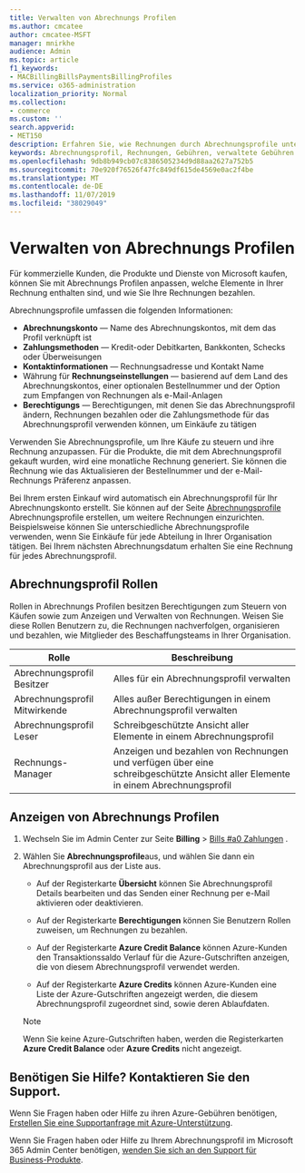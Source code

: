 ```yaml
---
title: Verwalten von Abrechnungs Profilen
ms.author: cmcatee
author: cmcatee-MSFT
manager: mnirkhe
audience: Admin
ms.topic: article
f1_keywords:
- MACBillingBillsPaymentsBillingProfiles
ms.service: o365-administration
localization_priority: Normal
ms.collection:
- commerce
ms.custom: ''
search.appverid:
- MET150
description: Erfahren Sie, wie Rechnungen durch Abrechnungsprofile unterstützt werden.
keywords: Abrechnungsprofil, Rechnungen, Gebühren, verwaltete Gebühren
ms.openlocfilehash: 9db8b949cb07c8386505234d9d88aa2627a752b5
ms.sourcegitcommit: 70e920f76526f47fc849df615de4569e0ac2f4be
ms.translationtype: MT
ms.contentlocale: de-DE
ms.lasthandoff: 11/07/2019
ms.locfileid: "38029049"
---
```

# <a name="manage-billing-profiles"></a>Verwalten von Abrechnungs Profilen
Für kommerzielle Kunden, die Produkte und Dienste von Microsoft kaufen, können Sie mit Abrechnungs Profilen anpassen, welche Elemente in Ihrer Rechnung enthalten sind, und wie Sie Ihre Rechnungen bezahlen.

Abrechnungsprofile umfassen die folgenden Informationen:

- **Abrechnungskonto** &mdash; Name des Abrechnungskontos, mit dem das Profil verknüpft ist
- **Zahlungsmethoden** &mdash; Kredit-oder Debitkarten, Bankkonten, Schecks oder Überweisungen
- **Kontaktinformationen** &mdash; Rechnungsadresse und Kontakt Name
- Währung für **Rechnungseinstellungen** &mdash; basierend auf dem Land des Abrechnungskontos, einer optionalen Bestellnummer und der Option zum Empfangen von Rechnungen als e-Mail-Anlagen
- **Berechtigungs** &mdash; Berechtigungen, mit denen Sie das Abrechnungsprofil ändern, Rechnungen bezahlen oder die Zahlungsmethode für das Abrechnungsprofil verwenden können, um Einkäufe zu tätigen

Verwenden Sie Abrechnungsprofile, um Ihre Käufe zu steuern und ihre Rechnung anzupassen. Für die Produkte, die mit dem Abrechnungsprofil gekauft wurden, wird eine monatliche Rechnung generiert. Sie können die Rechnung wie das Aktualisieren der Bestellnummer und der e-Mail-Rechnungs Präferenz anpassen.

Bei Ihrem ersten Einkauf wird automatisch ein Abrechnungsprofil für Ihr Abrechnungskonto erstellt. Sie können auf der Seite <a href="https://go.microsoft.com/fwlink/p/?linkid=2103629" target="_blank">Abrechnungsprofile</a> Abrechnungsprofile erstellen, um weitere Rechnungen einzurichten. Beispielsweise können Sie unterschiedliche Abrechnungsprofile verwenden, wenn Sie Einkäufe für jede Abteilung in Ihrer Organisation tätigen. Bei Ihrem nächsten Abrechnungsdatum erhalten Sie eine Rechnung für jedes Abrechnungsprofil.

## <a name="billing-profile-roles"></a>Abrechnungsprofil Rollen

Rollen in Abrechnungs Profilen besitzen Berechtigungen zum Steuern von Käufen sowie zum Anzeigen und Verwalten von Rechnungen. Weisen Sie diese Rollen Benutzern zu, die Rechnungen nachverfolgen, organisieren und bezahlen, wie Mitglieder des Beschaffungsteams in Ihrer Organisation.

| Rolle                          | Beschreibung                                                                       |
|-----------------------------  |---------------------------------------------------------------------------------  |
| Abrechnungsprofil Besitzer         | Alles für ein Abrechnungsprofil verwalten                                           |
| Abrechnungsprofil Mitwirkende   | Alles außer Berechtigungen in einem Abrechnungsprofil verwalten                         |
| Abrechnungsprofil Leser        | Schreibgeschützte Ansicht aller Elemente in einem Abrechnungsprofil                                 |
| Rechnungs-Manager               | Anzeigen und bezahlen von Rechnungen und verfügen über eine schreibgeschützte Ansicht aller Elemente in einem Abrechnungsprofil   |

## <a name="view-billing-profiles"></a>Anzeigen von Abrechnungs Profilen

1. Wechseln Sie im Admin Center zur Seite **Billing** \> <a href="https://go.microsoft.com/fwlink/p/?linkid=848039" target="_blank">Bills #a0 Zahlungen</a> .

2. Wählen Sie **Abrechnungsprofile**aus, und wählen Sie dann ein Abrechnungsprofil aus der Liste aus.

    - Auf der Registerkarte **Übersicht** können Sie Abrechnungsprofil Details bearbeiten und das Senden einer Rechnung per e-Mail aktivieren oder deaktivieren.

    - Auf der Registerkarte **Berechtigungen** können Sie Benutzern Rollen zuweisen, um Rechnungen zu bezahlen.

    - Auf der Registerkarte **Azure Credit Balance** können Azure-Kunden den Transaktionssaldo Verlauf für die Azure-Gutschriften anzeigen, die von diesem Abrechnungsprofil verwendet werden.

    - Auf der Registerkarte **Azure Credits** können Azure-Kunden eine Liste der Azure-Gutschriften angezeigt werden, die diesem Abrechnungsprofil zugeordnet sind, sowie deren Ablaufdaten.

    > [!NOTE]
    > Wenn Sie keine Azure-Gutschriften haben, werden die Registerkarten **Azure Credit Balance** oder **Azure Credits** nicht angezeigt.

## <a name="need-help-contact-support"></a>Benötigen Sie Hilfe? Kontaktieren Sie den Support.

Wenn Sie Fragen haben oder Hilfe zu ihren Azure-Gebühren benötigen, <a href="https://portal.azure.com/#blade/Microsoft_Azure_Support/HelpAndSupportBlade/newsupportrequest" target="_blank">Erstellen Sie eine Supportanfrage mit Azure-Unterstützung</a>.

Wenn Sie Fragen haben oder Hilfe zu Ihrem Abrechnungsprofil im Microsoft 365 Admin Center benötigen, [wenden Sie sich an den Support für Business-Produkte](https://docs.microsoft.com/office365/admin/contact-support-for-business-products).